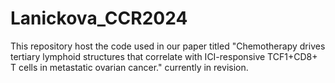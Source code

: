 # Lanickova_CCR2024
This repository host the code used in our paper titled "Chemotherapy drives tertiary lymphoid structures that correlate with ICI-responsive TCF1+CD8+ T cells in metastatic ovarian cancer." currently in revision.
